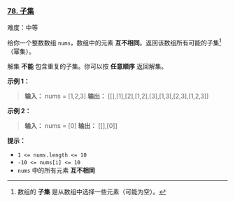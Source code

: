 ### [78\. 子集](https://leetcode.cn/problems/subsets/)

难度：中等

给你一个整数数组 `nums`，数组中的元素 **互不相同**。返回该数组所有可能的子集[^1]（幂集）。

解集 **不能** 包含重复的子集。你可以按 **任意顺序** 返回解集。

**示例 1：**

> **输入：** nums = [1,2,3]
> **输出：** \[[],[1],[2],[1,2],[3],[1,3],[2,3],[1,2,3]]

**示例 2：**

> **输入：** nums = [0]
> **输出：** \[[],[0]]

**提示：**

- `1 <= nums.length <= 10`
- `-10 <= nums[i] <= 10`
- `nums` 中的所有元素 **互不相同**

[^1]: 数组的 **子集** 是从数组中选择一些元素（可能为空）。
